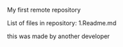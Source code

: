 My first remote repository

List of files in repository:
1.Readme.md

this was made by another developer